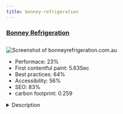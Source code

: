 ```yaml
---
title: bonney-refrigeration
---
```


<div style="height: 3rem">
  <a href="http://www.bonneyrefrigeration.com.au/"><h3>Bonney Refrigeration</h3></a>
</div>
<img loading="lazy" src="/images/thumbs/bonneyrefrigeration.com.au.jpg" alt="Screenshot of bonneyrefrigeration.com.au" />
<ul>
  <li>Performace: 23%</li>
  <li>
    First contentful paint:
    5.63Sec
  </li>
  <li>Best practices: 64%</li>
  <li>Accessibility: 56%</li>
  <li>SEO: 83%</li>
  <li>carbon footprint: 0.259</li>
</ul>
<details>
  <summary>Description</summary>
  <p>At Bonney, we use the latest technology to tailor industrial and commercial refrigeration systems for your business. Our high quality and efficient systems are built to last and regular servicing will ensure they don’t let you down.

What’s more, we offer a 24/7 emergency support service. Just in case.</p>
</details>

